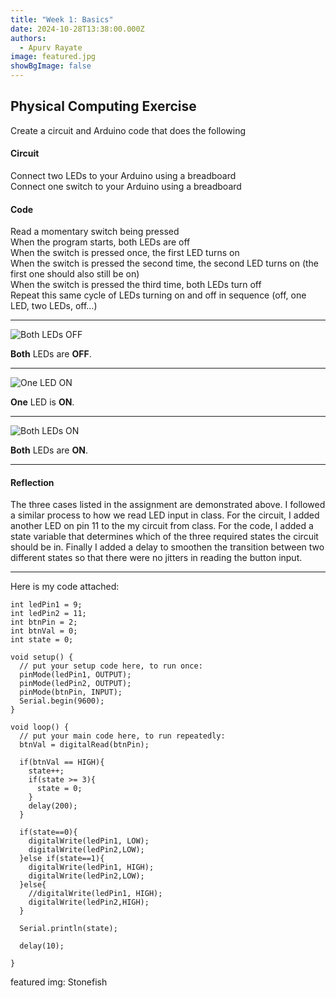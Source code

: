 ```yaml
---
title: "Week 1: Basics"
date: 2024-10-28T13:38:00.000Z
authors:
  - Apurv Rayate
image: featured.jpg
showBgImage: false
---
```

## Physical Computing Exercise

Create a circuit and Arduino code that does the following

#### Circuit  
Connect two LEDs to your Arduino using a breadboard  
Connect one switch to your Arduino using a breadboard  

#### Code

Read a momentary switch being pressed  
When the program starts, both LEDs are off  
When the switch is pressed once, the first LED turns on  
When the switch is pressed the second time, the second LED turns on (the first one should also still be on)  
When the switch is pressed the third time, both LEDs turn off  
Repeat this same cycle of LEDs turning on and off in sequence (off, one LED, two LEDs, off…)  

---

![Both LEDs OFF](/assets/images/both_off.jpg)

**Both** LEDs are **OFF**.

---

![One LED ON](/assets/images/one_on.jpg)

**One** LED is **ON**.

---

![Both LEDs ON](/assets/images/both_on.jpg)

**Both** LEDs are **ON**.

---

#### Reflection

The three cases listed in the assignment are demonstrated above. I followed a similar process to how we read LED input in class. For the circuit, I added another LED on pin 11 to the my circuit from class. For the code, I added a state variable that determines which of the three required states the circuit should be in. Finally I added a delay to smoothen the transition between two different states so that there were no jitters in reading the button input.

---

Here is my code attached:

    int ledPin1 = 9;
    int ledPin2 = 11;
    int btnPin = 2;
    int btnVal = 0;
    int state = 0;

    void setup() {
      // put your setup code here, to run once:
      pinMode(ledPin1, OUTPUT);
      pinMode(ledPin2, OUTPUT);
      pinMode(btnPin, INPUT);
      Serial.begin(9600);
    }

    void loop() {
      // put your main code here, to run repeatedly:
      btnVal = digitalRead(btnPin);

      if(btnVal == HIGH){
        state++;
        if(state >= 3){
          state = 0;
        }
        delay(200);
      }

      if(state==0){
        digitalWrite(ledPin1, LOW);
        digitalWrite(ledPin2,LOW);
      }else if(state==1){
        digitalWrite(ledPin1, HIGH);
        digitalWrite(ledPin2,LOW);
      }else{
        //digitalWrite(ledPin1, HIGH);
        digitalWrite(ledPin2,HIGH);
      }

      Serial.println(state);

      delay(10);

    }

featured img: Stonefish
